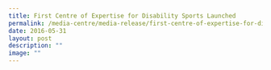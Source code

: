 ```yaml
---
title: First Centre of Expertise for Disability Sports Launched
permalink: /media-centre/media-release/first-centre-of-expertise-for-disability-sports-launched/
date: 2016-05-31
layout: post
description: ""
image: ""
---
```

